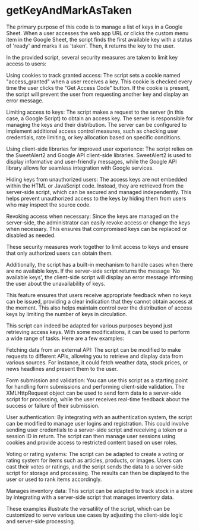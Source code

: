 # getKeyAndMarkAsTaken
The primary purpose of this code is to manage a list of keys in a Google Sheet. When a user accesses the web app URL or clicks the custom menu item in the Google Sheet, the script finds the first available key with a status of 'ready' and marks it as 'taken'. Then, it returns the key to the user.

In the provided script, several security measures are taken to limit key access to users:

Using cookies to track granted access: The script sets a cookie named "access_granted" when a user receives a key. This cookie is checked every time the user clicks the "Get Access Code" button. If the cookie is present, the script will prevent the user from requesting another key and display an error message.

Limiting access to keys: The script makes a request to the server (in this case, a Google Script) to obtain an access key. The server is responsible for managing the keys and their distribution. The server can be configured to implement additional access control measures, such as checking user credentials, rate limiting, or key allocation based on specific conditions.

Using client-side libraries for improved user experience: The script relies on the SweetAlert2 and Google API client-side libraries. SweetAlert2 is used to display informative and user-friendly messages, while the Google API library allows for seamless integration with Google services.

Hiding keys from unauthorized users: The access keys are not embedded within the HTML or JavaScript code. Instead, they are retrieved from the server-side script, which can be secured and managed independently. This helps prevent unauthorized access to the keys by hiding them from users who may inspect the source code.

Revoking access when necessary: Since the keys are managed on the server-side, the administrator can easily revoke access or change the keys when necessary. This ensures that compromised keys can be replaced or disabled as needed.

These security measures work together to limit access to keys and ensure that only authorized users can obtain them.

Additionally, the script has a built-in mechanism to handle cases when there are no available keys. If the server-side script returns the message 'No available keys', the client-side script will display an error message informing the user about the unavailability of keys.

This feature ensures that users receive appropriate feedback when no keys can be issued, providing a clear indication that they cannot obtain access at the moment. This also helps maintain control over the distribution of access keys by limiting the number of keys in circulation.


This script can indeed be adapted for various purposes beyond just retrieving access keys. With some modifications, it can be used to perform a wide range of tasks. Here are a few examples:

Fetching data from an external API: The script can be modified to make requests to different APIs, allowing you to retrieve and display data from various sources. For instance, it could fetch weather data, stock prices, or news headlines and present them to the user.

Form submission and validation: You can use this script as a starting point for handling form submissions and performing client-side validation. The XMLHttpRequest object can be used to send form data to a server-side script for processing, while the user receives real-time feedback about the success or failure of their submission.

User authentication: By integrating with an authentication system, the script can be modified to manage user logins and registration. This could involve sending user credentials to a server-side script and receiving a token or a session ID in return. The script can then manage user sessions using cookies and provide access to restricted content based on user roles.

Voting or rating systems: The script can be adapted to create a voting or rating system for items such as articles, products, or images. Users can cast their votes or ratings, and the script sends the data to a server-side script for storage and processing. The results can then be displayed to the user or used to rank items accordingly.

Manages inventory data: This script can be adapted to track stock in a store by integrating with a server-side script that manages inventory data. 

These examples illustrate the versatility of the script, which can be customized to serve various use cases by adjusting the client-side logic and server-side processing.
